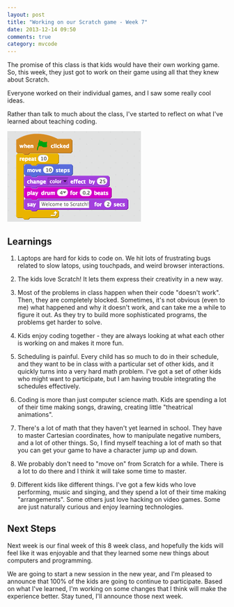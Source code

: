 ```yaml
---
layout: post
title: "Working on our Scratch game - Week 7"
date: 2013-12-14 09:50
comments: true
category: mvcode
---
```

The promise of this class is that kids would have their own working game.  So, this week, they just got to work on their game using all that they knew about Scratch.

Everyone worked on their individual games, and I saw some really cool ideas.

Rather than talk to much about the class, I've started to reflect on what I've learned about teaching coding.

![Scratch Code](/images/scratch-code.png)

## Learnings
1.  Laptops are hard for kids to code on.  We hit lots of frustrating bugs related to slow latops, using touchpads, and weird browser interactions.

2.  The kids love Scratch!   It lets them express their creativity in a new way.

3.  Most of the problems in class happen when their code "doesn't work".  Then, they are completely blocked.  Sometimes, it's not obvious (even to me) what happened and why it doesn't work, and can take me a while to figure it out.    As they try to build more sophisticated programs, the problems get harder to solve.  

4.   Kids enjoy coding together - they are always looking at what each other is working on and makes it more fun.

5.  Scheduling is painful.  Every child has so much to do in their schedule, and they want to be in class with a particular set of other kids, and it quickly turns into a very hard math problem.   I've got a set of other kids who might want to participate, but I am having trouble integrating the schedules effectively.

6.  Coding is more than just computer science math.  Kids are spending a lot of their time making songs, drawing, creating little "theatrical animations".

7.  There's a lot of math that they haven't yet learned in school.  They have to master Cartesian coordinates, how to manipulate negative numbers, and a lot of other things.  So, I find myself teaching a lot of math so that you can get your game to have a character jump up and down.

8.  We probably don't need to "move on" from Scratch for a while.  There is a lot to do there and I think it will take some time to master.

9.  Different kids like different things.  I've got a few kids who love performing, music and singing, and they spend a lot of their time making "arrangements".  Some others just love hacking on video games.  Some are just naturally curious and enjoy learning technologies.

## Next Steps
Next week is our final week of this 8 week class, and hopefully the kids will feel like it was enjoyable and that they learned some new things about computers and programming.

We are going to start a new session in the new year, and I'm pleased to announce that 100% of the kids are going to continue to participate.   Based on what I've learned, I'm working on some changes that I think will make the experience better.  Stay tuned, I'll announce those next week.